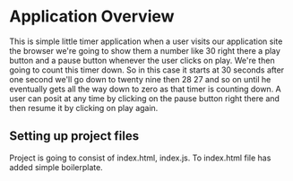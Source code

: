 # Application Overview
This is simple little timer application when a user visits our application site the browser we're going to show them a number like 30 right there a play button and a pause button whenever the user clicks on play. We're then going to count this timer down. So in this case it starts at 30 seconds after one second we'll go down to twenty nine then 28 27 and so on until he eventually gets all the way down to zero as that timer is counting down.
A user can posit at any time by clicking on the pause button right there and then resume it by clicking
on play again.

## Setting up project files
Project is going to consist of index.html, index.js.
To index.html file has added simple boilerplate. 


